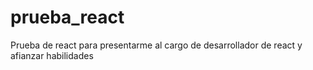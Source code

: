 # prueba_react
Prueba de react para presentarme al cargo de desarrollador de react y afianzar habilidades
